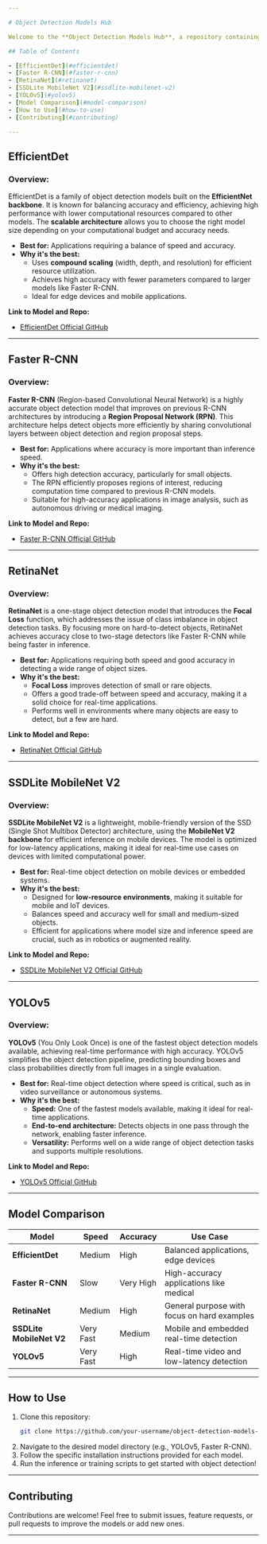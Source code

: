 ```yaml
---

# Object Detection Models Hub

Welcome to the **Object Detection Models Hub**, a repository containing a wide range of pre-trained object detection models including **EfficientDet**, **Faster R-CNN**, **RetinaNet**, **SSDLite MobileNet V2**, **YOLOv5**, and more. Each model has its own advantages and trade-offs, making them suitable for different use cases such as real-time inference, high accuracy, or low computational cost. Below, you'll find detailed information about each model, including links to the official repositories, explanations of why they're considered among the best, and how to use them.

## Table of Contents

- [EfficientDet](#efficientdet)
- [Faster R-CNN](#faster-r-cnn)
- [RetinaNet](#retinanet)
- [SSDLite MobileNet V2](#ssdlite-mobilenet-v2)
- [YOLOv5](#yolov5)
- [Model Comparison](#model-comparison)
- [How to Use](#how-to-use)
- [Contributing](#contributing)

---
```


## EfficientDet

### Overview:
EfficientDet is a family of object detection models built on the **EfficientNet backbone**. It is known for balancing accuracy and efficiency, achieving high performance with lower computational resources compared to other models. The **scalable architecture** allows you to choose the right model size depending on your computational budget and accuracy needs.

- **Best for:** Applications requiring a balance of speed and accuracy.
- **Why it's the best:**
  - Uses **compound scaling** (width, depth, and resolution) for efficient resource utilization.
  - Achieves high accuracy with fewer parameters compared to larger models like Faster R-CNN.
  - Ideal for edge devices and mobile applications.
  
**Link to Model and Repo:**
- [EfficientDet Official GitHub](https://github.com/google/automl/tree/master/efficientdet)

---

## Faster R-CNN

### Overview:
**Faster R-CNN** (Region-based Convolutional Neural Network) is a highly accurate object detection model that improves on previous R-CNN architectures by introducing a **Region Proposal Network (RPN)**. This architecture helps detect objects more efficiently by sharing convolutional layers between object detection and region proposal steps.

- **Best for:** Applications where accuracy is more important than inference speed.
- **Why it's the best:**
  - Offers high detection accuracy, particularly for small objects.
  - The RPN efficiently proposes regions of interest, reducing computation time compared to previous R-CNN models.
  - Suitable for high-accuracy applications in image analysis, such as autonomous driving or medical imaging.
  
**Link to Model and Repo:**
- [Faster R-CNN Official GitHub](https://github.com/pytorch/vision/tree/main/references/detection)

---

## RetinaNet

### Overview:
**RetinaNet** is a one-stage object detection model that introduces the **Focal Loss** function, which addresses the issue of class imbalance in object detection tasks. By focusing more on hard-to-detect objects, RetinaNet achieves accuracy close to two-stage detectors like Faster R-CNN while being faster in inference.

- **Best for:** Applications requiring both speed and good accuracy in detecting a wide range of object sizes.
- **Why it's the best:**
  - **Focal Loss** improves detection of small or rare objects.
  - Offers a good trade-off between speed and accuracy, making it a solid choice for real-time applications.
  - Performs well in environments where many objects are easy to detect, but a few are hard.
  
**Link to Model and Repo:**
- [RetinaNet Official GitHub](https://github.com/fizyr/keras-retinanet)

---

## SSDLite MobileNet V2

### Overview:
**SSDLite MobileNet V2** is a lightweight, mobile-friendly version of the SSD (Single Shot Multibox Detector) architecture, using the **MobileNet V2 backbone** for efficient inference on mobile devices. The model is optimized for low-latency applications, making it ideal for real-time use cases on devices with limited computational power.

- **Best for:** Real-time object detection on mobile devices or embedded systems.
- **Why it's the best:**
  - Designed for **low-resource environments**, making it suitable for mobile and IoT devices.
  - Balances speed and accuracy well for small and medium-sized objects.
  - Efficient for applications where model size and inference speed are crucial, such as in robotics or augmented reality.

**Link to Model and Repo:**
- [SSDLite MobileNet V2 Official GitHub](https://github.com/tensorflow/models/tree/master/research/object_detection)

---

## YOLOv5

### Overview:
**YOLOv5** (You Only Look Once) is one of the fastest object detection models available, achieving real-time performance with high accuracy. YOLOv5 simplifies the object detection pipeline, predicting bounding boxes and class probabilities directly from full images in a single evaluation.

- **Best for:** Real-time object detection where speed is critical, such as in video surveillance or autonomous systems.
- **Why it's the best:**
  - **Speed:** One of the fastest models available, making it ideal for real-time applications.
  - **End-to-end architecture:** Detects objects in one pass through the network, enabling faster inference.
  - **Versatility:** Performs well on a wide range of object detection tasks and supports multiple resolutions.

**Link to Model and Repo:**
- [YOLOv5 Official GitHub](https://github.com/ultralytics/yolov5)

---

## Model Comparison

| Model                | Speed        | Accuracy    | Use Case                                    |
|----------------------|--------------|-------------|---------------------------------------------|
| **EfficientDet**      | Medium       | High        | Balanced applications, edge devices         |
| **Faster R-CNN**      | Slow         | Very High   | High-accuracy applications like medical     |
| **RetinaNet**         | Medium       | High        | General purpose with focus on hard examples |
| **SSDLite MobileNet V2** | Very Fast | Medium      | Mobile and embedded real-time detection     |
| **YOLOv5**            | Very Fast    | High        | Real-time video and low-latency detection   |

---

## How to Use

1. Clone this repository:
   ```bash
   git clone https://github.com/your-username/object-detection-models-hub.git
   ```
2. Navigate to the desired model directory (e.g., YOLOv5, Faster R-CNN).
3. Follow the specific installation instructions provided for each model.
4. Run the inference or training scripts to get started with object detection!

---

## Contributing

Contributions are welcome! Feel free to submit issues, feature requests, or pull requests to improve the models or add new ones.

---
